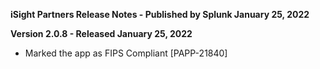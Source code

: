 **iSight Partners Release Notes - Published by Splunk January 25, 2022**


**Version 2.0.8 - Released January 25, 2022**

* Marked the app as FIPS Compliant [PAPP-21840]